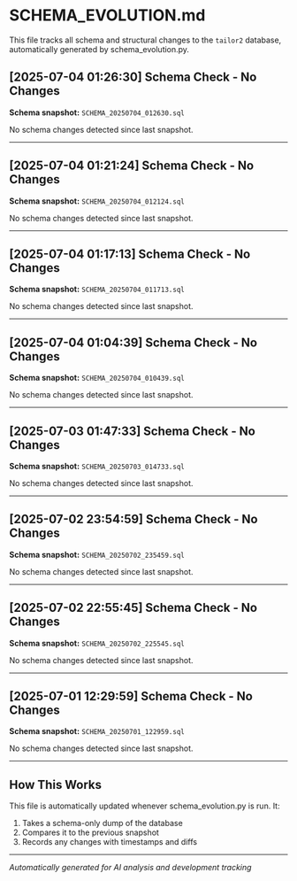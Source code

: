 # SCHEMA_EVOLUTION.md

This file tracks all schema and structural changes to the `tailor2` database, automatically generated by schema_evolution.py.

## [2025-07-04 01:26:30] Schema Check - No Changes

**Schema snapshot:** `SCHEMA_20250704_012630.sql`

No schema changes detected since last snapshot.

---
## [2025-07-04 01:21:24] Schema Check - No Changes

**Schema snapshot:** `SCHEMA_20250704_012124.sql`

No schema changes detected since last snapshot.

---
## [2025-07-04 01:17:13] Schema Check - No Changes

**Schema snapshot:** `SCHEMA_20250704_011713.sql`

No schema changes detected since last snapshot.

---
## [2025-07-04 01:04:39] Schema Check - No Changes

**Schema snapshot:** `SCHEMA_20250704_010439.sql`

No schema changes detected since last snapshot.

---
## [2025-07-03 01:47:33] Schema Check - No Changes

**Schema snapshot:** `SCHEMA_20250703_014733.sql`

No schema changes detected since last snapshot.

---
## [2025-07-02 23:54:59] Schema Check - No Changes

**Schema snapshot:** `SCHEMA_20250702_235459.sql`

No schema changes detected since last snapshot.

---
## [2025-07-02 22:55:45] Schema Check - No Changes

**Schema snapshot:** `SCHEMA_20250702_225545.sql`

No schema changes detected since last snapshot.

---
## [2025-07-01 12:29:59] Schema Check - No Changes

**Schema snapshot:** `SCHEMA_20250701_122959.sql`

No schema changes detected since last snapshot.

---

## How This Works

This file is automatically updated whenever schema_evolution.py is run. It:
1. Takes a schema-only dump of the database
2. Compares it to the previous snapshot
3. Records any changes with timestamps and diffs

---
*Automatically generated for AI analysis and development tracking*
